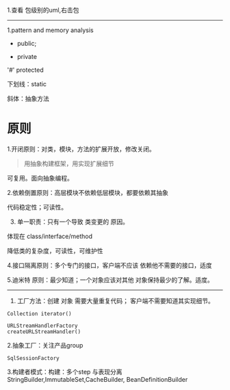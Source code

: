 1.查看 包级别的uml,右击包

---
1.pattern and memory analysis

+ public;

- private

'#' protected

下划线：static

斜体：抽象方法
# 原则
1.开闭原则：对类，模块，方法的扩展开放，修改关闭。

> 用抽象构建框架，用实现扩展细节

可复用。面向抽象编程。

2.依赖倒置原则：高层模块不依赖低层模块，都要依赖其抽象

代码稳定性；可读性。

3. 单一职责：只有一个导致 类变更的 原因。

体现在 class/interface/method

降低类的复杂度，可读性，可维护性

4.接口隔离原则：多个专门的接口，客户端不应该
依赖他不需要的接口，适度

5.迪米特 原则：最少知道；一个对象应该对其他
对象保持最少的了解。适度。

---
1. 工厂方法：创建 对象 需要大量重复代码；
客户端不需要知道其实现细节。
```
Collection iterator()
```

```
URLStreamHandlerFactory
createURLStreamHandler()
```

2.抽象工厂：关注产品group
```
SqlSessionFactory
```

3.构建者模式：构建：多个step 与表现分离
StringBuilder,ImmutableSet,CacheBuilder,
BeanDefinitionBuilder